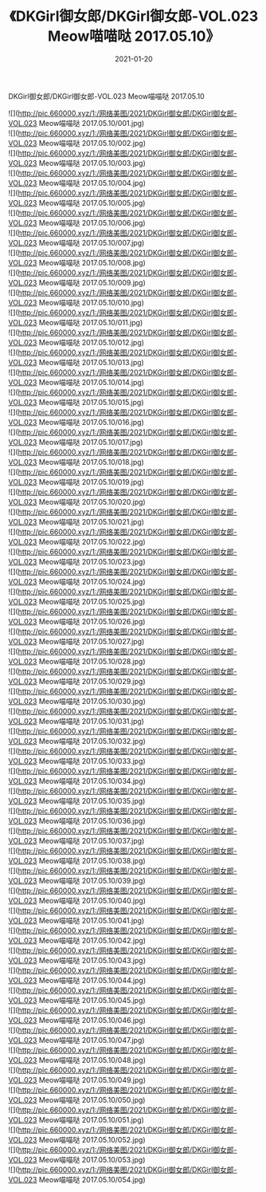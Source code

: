 ﻿---
layout: post
title:  《DKGirl御女郎/DKGirl御女郎-VOL.023 Meow喵喵哒 2017.05.10》
date:   2021-01-20
img: http://pic.660000.xyz/1:/网络美图/2021/DKGirl御女郎/DKGirl御女郎-VOL.023 Meow喵喵哒 2017.05.10/000.jpg
categories: [美女, 清纯, 唯美]
---

DKGirl御女郎/DKGirl御女郎-VOL.023 Meow喵喵哒 2017.05.10

 ![](http://pic.660000.xyz/1:/网络美图/2021/DKGirl御女郎/DKGirl御女郎-VOL.023 Meow喵喵哒 2017.05.10/001.jpg) <br>![](http://pic.660000.xyz/1:/网络美图/2021/DKGirl御女郎/DKGirl御女郎-VOL.023 Meow喵喵哒 2017.05.10/002.jpg) <br>![](http://pic.660000.xyz/1:/网络美图/2021/DKGirl御女郎/DKGirl御女郎-VOL.023 Meow喵喵哒 2017.05.10/003.jpg) <br>![](http://pic.660000.xyz/1:/网络美图/2021/DKGirl御女郎/DKGirl御女郎-VOL.023 Meow喵喵哒 2017.05.10/004.jpg) <br>![](http://pic.660000.xyz/1:/网络美图/2021/DKGirl御女郎/DKGirl御女郎-VOL.023 Meow喵喵哒 2017.05.10/005.jpg) <br>![](http://pic.660000.xyz/1:/网络美图/2021/DKGirl御女郎/DKGirl御女郎-VOL.023 Meow喵喵哒 2017.05.10/006.jpg) <br>![](http://pic.660000.xyz/1:/网络美图/2021/DKGirl御女郎/DKGirl御女郎-VOL.023 Meow喵喵哒 2017.05.10/007.jpg) <br>![](http://pic.660000.xyz/1:/网络美图/2021/DKGirl御女郎/DKGirl御女郎-VOL.023 Meow喵喵哒 2017.05.10/008.jpg) <br>![](http://pic.660000.xyz/1:/网络美图/2021/DKGirl御女郎/DKGirl御女郎-VOL.023 Meow喵喵哒 2017.05.10/009.jpg) <br>![](http://pic.660000.xyz/1:/网络美图/2021/DKGirl御女郎/DKGirl御女郎-VOL.023 Meow喵喵哒 2017.05.10/010.jpg) <br>![](http://pic.660000.xyz/1:/网络美图/2021/DKGirl御女郎/DKGirl御女郎-VOL.023 Meow喵喵哒 2017.05.10/011.jpg) <br>![](http://pic.660000.xyz/1:/网络美图/2021/DKGirl御女郎/DKGirl御女郎-VOL.023 Meow喵喵哒 2017.05.10/012.jpg) <br>![](http://pic.660000.xyz/1:/网络美图/2021/DKGirl御女郎/DKGirl御女郎-VOL.023 Meow喵喵哒 2017.05.10/013.jpg) <br>![](http://pic.660000.xyz/1:/网络美图/2021/DKGirl御女郎/DKGirl御女郎-VOL.023 Meow喵喵哒 2017.05.10/014.jpg) <br>![](http://pic.660000.xyz/1:/网络美图/2021/DKGirl御女郎/DKGirl御女郎-VOL.023 Meow喵喵哒 2017.05.10/015.jpg) <br>![](http://pic.660000.xyz/1:/网络美图/2021/DKGirl御女郎/DKGirl御女郎-VOL.023 Meow喵喵哒 2017.05.10/016.jpg) <br>![](http://pic.660000.xyz/1:/网络美图/2021/DKGirl御女郎/DKGirl御女郎-VOL.023 Meow喵喵哒 2017.05.10/017.jpg) <br>![](http://pic.660000.xyz/1:/网络美图/2021/DKGirl御女郎/DKGirl御女郎-VOL.023 Meow喵喵哒 2017.05.10/018.jpg) <br>![](http://pic.660000.xyz/1:/网络美图/2021/DKGirl御女郎/DKGirl御女郎-VOL.023 Meow喵喵哒 2017.05.10/019.jpg) <br>![](http://pic.660000.xyz/1:/网络美图/2021/DKGirl御女郎/DKGirl御女郎-VOL.023 Meow喵喵哒 2017.05.10/020.jpg) <br>![](http://pic.660000.xyz/1:/网络美图/2021/DKGirl御女郎/DKGirl御女郎-VOL.023 Meow喵喵哒 2017.05.10/021.jpg) <br>![](http://pic.660000.xyz/1:/网络美图/2021/DKGirl御女郎/DKGirl御女郎-VOL.023 Meow喵喵哒 2017.05.10/022.jpg) <br>![](http://pic.660000.xyz/1:/网络美图/2021/DKGirl御女郎/DKGirl御女郎-VOL.023 Meow喵喵哒 2017.05.10/023.jpg) <br>![](http://pic.660000.xyz/1:/网络美图/2021/DKGirl御女郎/DKGirl御女郎-VOL.023 Meow喵喵哒 2017.05.10/024.jpg) <br>![](http://pic.660000.xyz/1:/网络美图/2021/DKGirl御女郎/DKGirl御女郎-VOL.023 Meow喵喵哒 2017.05.10/025.jpg) <br>![](http://pic.660000.xyz/1:/网络美图/2021/DKGirl御女郎/DKGirl御女郎-VOL.023 Meow喵喵哒 2017.05.10/026.jpg) <br>![](http://pic.660000.xyz/1:/网络美图/2021/DKGirl御女郎/DKGirl御女郎-VOL.023 Meow喵喵哒 2017.05.10/027.jpg) <br>![](http://pic.660000.xyz/1:/网络美图/2021/DKGirl御女郎/DKGirl御女郎-VOL.023 Meow喵喵哒 2017.05.10/028.jpg) <br>![](http://pic.660000.xyz/1:/网络美图/2021/DKGirl御女郎/DKGirl御女郎-VOL.023 Meow喵喵哒 2017.05.10/029.jpg) <br>![](http://pic.660000.xyz/1:/网络美图/2021/DKGirl御女郎/DKGirl御女郎-VOL.023 Meow喵喵哒 2017.05.10/030.jpg) <br>![](http://pic.660000.xyz/1:/网络美图/2021/DKGirl御女郎/DKGirl御女郎-VOL.023 Meow喵喵哒 2017.05.10/031.jpg) <br>![](http://pic.660000.xyz/1:/网络美图/2021/DKGirl御女郎/DKGirl御女郎-VOL.023 Meow喵喵哒 2017.05.10/032.jpg) <br>![](http://pic.660000.xyz/1:/网络美图/2021/DKGirl御女郎/DKGirl御女郎-VOL.023 Meow喵喵哒 2017.05.10/033.jpg) <br>![](http://pic.660000.xyz/1:/网络美图/2021/DKGirl御女郎/DKGirl御女郎-VOL.023 Meow喵喵哒 2017.05.10/034.jpg) <br>![](http://pic.660000.xyz/1:/网络美图/2021/DKGirl御女郎/DKGirl御女郎-VOL.023 Meow喵喵哒 2017.05.10/035.jpg) <br>![](http://pic.660000.xyz/1:/网络美图/2021/DKGirl御女郎/DKGirl御女郎-VOL.023 Meow喵喵哒 2017.05.10/036.jpg) <br>![](http://pic.660000.xyz/1:/网络美图/2021/DKGirl御女郎/DKGirl御女郎-VOL.023 Meow喵喵哒 2017.05.10/037.jpg) <br>![](http://pic.660000.xyz/1:/网络美图/2021/DKGirl御女郎/DKGirl御女郎-VOL.023 Meow喵喵哒 2017.05.10/038.jpg) <br>![](http://pic.660000.xyz/1:/网络美图/2021/DKGirl御女郎/DKGirl御女郎-VOL.023 Meow喵喵哒 2017.05.10/039.jpg) <br>![](http://pic.660000.xyz/1:/网络美图/2021/DKGirl御女郎/DKGirl御女郎-VOL.023 Meow喵喵哒 2017.05.10/040.jpg) <br>![](http://pic.660000.xyz/1:/网络美图/2021/DKGirl御女郎/DKGirl御女郎-VOL.023 Meow喵喵哒 2017.05.10/041.jpg) <br>![](http://pic.660000.xyz/1:/网络美图/2021/DKGirl御女郎/DKGirl御女郎-VOL.023 Meow喵喵哒 2017.05.10/042.jpg) <br>![](http://pic.660000.xyz/1:/网络美图/2021/DKGirl御女郎/DKGirl御女郎-VOL.023 Meow喵喵哒 2017.05.10/043.jpg) <br>![](http://pic.660000.xyz/1:/网络美图/2021/DKGirl御女郎/DKGirl御女郎-VOL.023 Meow喵喵哒 2017.05.10/044.jpg) <br>![](http://pic.660000.xyz/1:/网络美图/2021/DKGirl御女郎/DKGirl御女郎-VOL.023 Meow喵喵哒 2017.05.10/045.jpg) <br>![](http://pic.660000.xyz/1:/网络美图/2021/DKGirl御女郎/DKGirl御女郎-VOL.023 Meow喵喵哒 2017.05.10/046.jpg) <br>![](http://pic.660000.xyz/1:/网络美图/2021/DKGirl御女郎/DKGirl御女郎-VOL.023 Meow喵喵哒 2017.05.10/047.jpg) <br>![](http://pic.660000.xyz/1:/网络美图/2021/DKGirl御女郎/DKGirl御女郎-VOL.023 Meow喵喵哒 2017.05.10/048.jpg) <br>![](http://pic.660000.xyz/1:/网络美图/2021/DKGirl御女郎/DKGirl御女郎-VOL.023 Meow喵喵哒 2017.05.10/049.jpg) <br>![](http://pic.660000.xyz/1:/网络美图/2021/DKGirl御女郎/DKGirl御女郎-VOL.023 Meow喵喵哒 2017.05.10/050.jpg) <br>![](http://pic.660000.xyz/1:/网络美图/2021/DKGirl御女郎/DKGirl御女郎-VOL.023 Meow喵喵哒 2017.05.10/051.jpg) <br>![](http://pic.660000.xyz/1:/网络美图/2021/DKGirl御女郎/DKGirl御女郎-VOL.023 Meow喵喵哒 2017.05.10/052.jpg) <br>![](http://pic.660000.xyz/1:/网络美图/2021/DKGirl御女郎/DKGirl御女郎-VOL.023 Meow喵喵哒 2017.05.10/053.jpg) <br>![](http://pic.660000.xyz/1:/网络美图/2021/DKGirl御女郎/DKGirl御女郎-VOL.023 Meow喵喵哒 2017.05.10/054.jpg) <br>